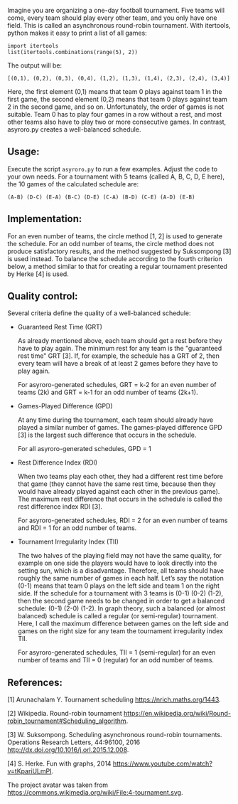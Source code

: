 Imagine you are organizing a one-day football tournament. Five teams
will come, every team should play every other team, and you only have
one field. This is called an asynchronous round-robin tournament. With
itertools, python makes it easy to print a list of all games:

```
import itertools
list(itertools.combinations(range(5), 2))
```

The output will be:

```
[(0,1), (0,2), (0,3), (0,4), (1,2), (1,3), (1,4), (2,3), (2,4), (3,4)]
```

Here, the first element (0,1) means that team 0 plays against team 1 in
the first game, the second element (0,2) means that team 0 plays against
team 2 in the second game, and so on. Unfortunately, the order of games
is not suitable. Team 0 has to play four games in a row without a rest,
and most other teams also have to play two or more consecutive games. In
contrast, asyroro.py creates a well-balanced schedule.

## Usage:

Execute the script `asyroro.py` to run a few examples. Adjust the code
to your own needs. For a tournament with 5 teams (called A, B, C, D, E
here), the 10 games of the calculated schedule are:

```
(A-B) (D-C) (E-A) (B-C) (D-E) (C-A) (B-D) (C-E) (A-D) (E-B)
```

## Implementation:

For an even number of teams, the circle method [1, 2] is used to
generate the schedule. For an odd number of teams, the circle method
does not produce satisfactory results, and the method suggested by
Suksompong [3] is used instead. To balance the schedule according to the
fourth criterion below, a method similar to that for creating a regular
tournament presented by Herke [4] is used.

## Quality control:

Several criteria define the quality of a well-balanced schedule:

- Guaranteed Rest Time (GRT)

  As already mentioned above, each team should get a rest before they
  have to play again. The minimum rest for any team is the "guaranteed
  rest time" GRT [3]. If, for example, the schedule has a GRT of 2, then
  every team will have a break of at least 2 games before they have to
  play again.

  For asyroro-generated schedules, GRT = k-2 for an even number of teams
  (2k) and GRT = k-1 for an odd number of teams (2k+1).

- Games-Played Difference (GPD)

  At any time during the tournament, each team should already have
  played a similar number of games. The games-played difference GPD [3]
  is the largest such difference that occurs in the schedule.

  For all asyroro-generated schedules, GPD = 1

- Rest Difference Index (RDI)

  When two teams play each other, they had a different rest time before
  that game (they cannot have the same rest time, because then they
  would have already played against each other in the previous game).
  The maximum rest difference that occurs in the schedule is called the
  rest difference index RDI [3].

  For asyroro-generated schedules, RDI = 2 for an even number of teams
  and RDI = 1 for an odd number of teams.

- Tournament Irregularity Index (TII)

  The two halves of the playing field may not have the same quality, for
  example on one side the players would have to look directly into the
  setting sun, which is a disadvantage. Therefore, all teams should have
  roughly the same number of games in each half. Let’s say the notation
  (0-1) means that team 0 plays on the left side and team 1 on the right
  side. If the schedule for a tournament with 3 teams is (0-1) (0-2)
  (1-2), then the second game needs to be changed in order to get a
  balanced schedule: (0-1) (2-0) (1-2). In graph theory, such a balanced
  (or almost balanced) schedule is called a regular (or semi-regular)
  tournament. Here, I call the maximum difference between games on the
  left side and games on the right size for any team the tournament
  irregularity index TII.

  For asyroro-generated schedules, TII = 1 (semi-regular) for an even
  number of teams and TII = 0 (regular) for an odd number of teams.

## References:

[1] Arunachalam Y. Tournament scheduling
    https://nrich.maths.org/1443.

[2] Wikipedia. Round-robin tournament
    https://en.wikipedia.org/wiki/Round-robin_tournament#Scheduling_algorithm.

[3] W. Suksompong. Scheduling asynchronous round-robin tournaments.
    Operations Research Letters, 44:96100, 2016
    http://dx.doi.org/10.1016/j.orl.2015.12.008.

[4] S. Herke. Fun with graphs, 2014
    https://www.youtube.com/watch?v=tKpariULmPI.

The project avatar was taken from
https://commons.wikimedia.org/wiki/File:4-tournament.svg.
